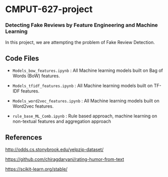 # CMPUT-627-project

### Detecting Fake Reviews by Feature Engineering and Machine Learning


In this project, we are attempting the problem of Fake Review Detection.

## Code Files

* `Models_bow_features.ipynb` : All Machine learning models built on Bag of Words (BoW) features.

* `Models_tfidf_features.ipynb` : All Machine learning models built on TF-IDF features.

* `Models_word2vec_features.ipynb` : All Machine learning models built on Word2vec features.

* `rule_base_ML_Comb.ipynb` : Rule based approach, machine learning on non-textual features and aggregation approach


## References

http://odds.cs.stonybrook.edu/yelpzip-dataset/

https://github.com/chiragdaryani/rating-humor-from-text

https://scikit-learn.org/stable/
